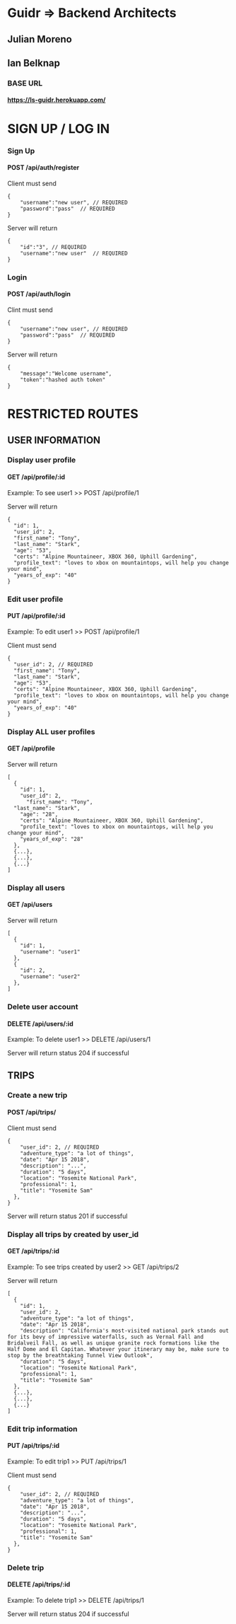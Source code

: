 # Guidr => Backend Architects
## Julian Moreno
## Ian Belknap

### BASE URL
#### https://ls-guidr.herokuapp.com/

# SIGN UP / LOG IN
### Sign Up
#### POST /api/auth/register
Client must send
```
{
    "username":"new user", // REQUIRED
    "password":"pass"  // REQUIRED
}
```

Server will return
```
{
    "id":"3", // REQUIRED
    "username":"new user"  // REQUIRED
}
```

### Login
#### POST /api/auth/login
Clint must send
```
{
    "username":"new user", // REQUIRED
    "password":"pass"  // REQUIRED
}
```

Server will return
```
{
    "message":"Welcome username",
    "token":"hashed auth token"
}
```

# RESTRICTED ROUTES
## USER INFORMATION

### Display user profile
#### GET /api/profile/:id
Example: To see user1 >> POST /api/profile/1

Server will return
```
{
  "id": 1,
  "user_id": 2,
  "first_name": "Tony",
  "last_name": "Stark",
  "age": "53",
  "certs": "Alpine Mountaineer, XBOX 360, Uphill Gardening",
  "profile_text": "loves to xbox on mountaintops, will help you change your mind",
  "years_of_exp": "40"
}
```

### Edit user profile
#### PUT /api/profile/:id
Example: To edit user1 >> POST /api/profile/1

Client must send
```
{
  "user_id": 2, // REQUIRED
  "first_name": "Tony",
  "last_name": "Stark",
  "age": "53",
  "certs": "Alpine Mountaineer, XBOX 360, Uphill Gardening",
  "profile_text": "loves to xbox on mountaintops, will help you change your mind",
  "years_of_exp": "40"
}
```

### Display ALL user profiles
#### GET /api/profile
Server will return
```
[
  {
    "id": 1,
    "user_id": 2,
      "first_name": "Tony",
  "last_name": "Stark",
    "age": "28",
    "certs": "Alpine Mountaineer, XBOX 360, Uphill Gardening",
    "profile_text": "loves to xbox on mountaintops, will help you change your mind",
    "years_of_exp": "28"
  },
  {...},
  {...},
  {...}
]
```

### Display all users
#### GET /api/users
Server will return
```
[
  {
    "id": 1,
    "username": "user1"
  },
  {
    "id": 2,
    "username": "user2"
  },
]
```

### Delete user account
#### DELETE /api/users/:id
Example: To delete user1 >> DELETE /api/users/1

Server will return status 204 if successful

## TRIPS

### Create a new trip
#### POST /api/trips/
Client must send
```
{
    "user_id": 2, // REQUIRED
    "adventure_type": "a lot of things",
    "date": "Apr 15 2018",
    "description": "...",
    "duration": "5 days",
    "location": "Yosemite National Park",
    "professional": 1,
    "title": "Yosemite Sam"
  },
}
```
Server will return status 201 if successful

### Display all trips by created by user_id
#### GET /api/trips/:id
Example: To see trips created by user2 >> GET /api/trips/2

Server will return
```
[
  {
    "id": 1,
    "user_id": 2,
    "adventure_type": "a lot of things",
    "date": "Apr 15 2018",
    "description": "California's most-visited national park stands out for its bevy of impressive waterfalls, such as Vernal Fall and Bridalveil Fall, as well as unique granite rock formations like the Half Dome and El Capitan. Whatever your itinerary may be, make sure to stop by the breathtaking Tunnel View Outlook",
    "duration": "5 days",
    "location": "Yosemite National Park",
    "professional": 1,
    "title": "Yosemite Sam"
  },
  {...},
  {...},
  {...}
]
```

### Edit trip information
#### PUT /api/trips/:id
Example: To edit trip1 >> PUT /api/trips/1

Client must send
```
{
    "user_id": 2, // REQUIRED
    "adventure_type": "a lot of things",
    "date": "Apr 15 2018",
    "description": "...",
    "duration": "5 days",
    "location": "Yosemite National Park",
    "professional": 1,
    "title": "Yosemite Sam"
  },
}
```

### Delete trip
#### DELETE /api/trips/:id
Example: To delete trip1 >> DELETE /api/trips/1

Server will return status 204 if successful
